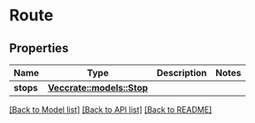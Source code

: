 # Route

## Properties

Name | Type | Description | Notes
------------ | ------------- | ------------- | -------------
**stops** | [**Vec<crate::models::Stop>**](Stop.md) |  | 

[[Back to Model list]](../README.md#documentation-for-models) [[Back to API list]](../README.md#documentation-for-api-endpoints) [[Back to README]](../README.md)


